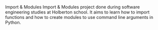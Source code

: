 Import & Modules
Import & Modules project done during software engineering studies at Holberton school. It aims to learn how to import functions and how to create modules to use command line arguments in Python.
